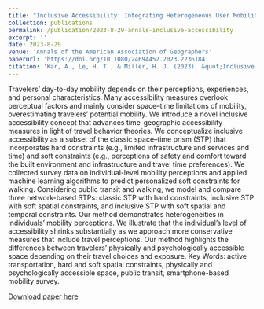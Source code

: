 ```yaml
---
title: "Inclusive Accessibility: Integrating Heterogeneous User Mobility Perceptions into Space-Time Prisms"
collection: publications
permalink: /publication/2023-8-29-annals-inclusive-accessibility
excerpt: ''
date: 2023-8-29
venue: 'Annals of the American Association of Geographers'
paperurl: 'https://doi.org/10.1080/24694452.2023.2236184'
citation: 'Kar, A., Le, H. T., & Miller, H. J. (2023). &quot;Inclusive Accessibility: Integrating Heterogeneous User Mobility Perceptions into Space-Time Prisms.&quot; <i>Annals of the American Association of Geographers</i>.'
---
```

Travelers’ day-to-day mobility depends on their perceptions, experiences, and personal characteristics. Many accessibility measures overlook perceptual factors and mainly consider space–time limitations of mobility, overestimating travelers’ potential mobility. We introduce a novel inclusive accessibility concept that advances time-geographic accessibility measures in light of travel behavior theories. We conceptualize inclusive accessibility as a subset of the classic space–time prism (STP) that incorporates hard constraints (e.g., limited infrastructure and services and time) and soft constraints (e.g., perceptions of safety and comfort toward the built environment and infrastructure and travel time preferences). We collected survey data on individual-level mobility perceptions and applied machine learning algorithms to predict personalized soft constraints for walking. Considering public transit and walking, we model and compare three network-based STPs: classic STP with hard constraints, inclusive STP with soft spatial constraints, and inclusive STP with soft spatial and temporal constraints. Our method demonstrates heterogeneities in individuals’ mobility perceptions. We illustrate that the individual’s level of accessibility shrinks substantially as we approach more conservative measures that include travel perceptions. Our method highlights the differences between travelers’ physically and psychologically accessible space depending on their travel choices and exposure. Key Words: active transportation, hard and soft spatial constraints, physically and psychologically accessible space, public transit, smartphone-based mobility survey.

[Download paper here](/files/Annals_inclusive_accessibility.pdf)

